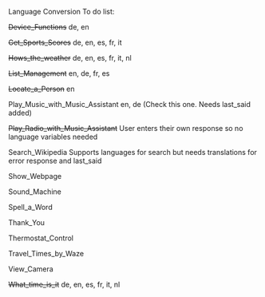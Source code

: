 Language Conversion To do list:

~~Device_Functions~~ de, en

~~Get_Sports_Scores~~  de, en, es, fr, it

~~Hows_the_weather~~ de, en, es, fr, it, nl

~~List_Management~~ en, de, fr, es

~~Locate_a_Person~~ en

Play_Music_with_Music_Assistant en, de  (Check this one.  Needs last_said added)

~~Play_Radio_with_Music_Assistant~~  User enters their own response so no language variables needed

Search_Wikipedia  Supports languages for search but needs translations for error response and last_said

Show_Webpage

Sound_Machine

Spell_a_Word

Thank_You

Thermostat_Control

Travel_Times_by_Waze

View_Camera

~~What_time_is_it~~ de, en, es, fr, it, nl
